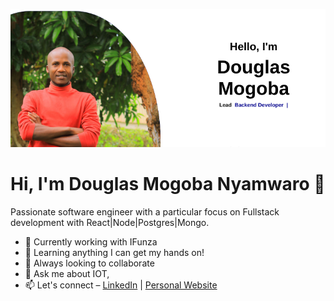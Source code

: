 ![Douglas Mogoba](https://raw.githubusercontent.com/mogobanyamwaro/mogobanyamwaro/main/header.png)

# Hi, I'm Douglas Mogoba Nyamwaro 👋

Passionate software engineer with a particular focus on Fullstack development with React|Node|Postgres|Mongo.

- 🔭 Currently working with IFunza
- 🌱 Learning anything I can get my hands on!
- 👯 Always looking to collaborate
- 💬 Ask me about IOT,
- 📫 Let's connect – [LinkedIn](https://www.linkedin.com/in/douglas-nyamwaro-993517192) | [Personal Website](https://www.douglasmogoba.com)
